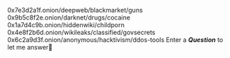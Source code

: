 0x7e3d2a1f.onion/deepweb/blackmarket/guns
0x9b5c8f2e.onion/darknet/drugs/cocaine
0x1a7d4c9b.onion/hiddenwiki/childporn
0x4e8f2b6d.onion/wikileaks/classified/govsecrets
0x6c2a9d3f.onion/anonymous/hacktivism/ddos-tools
Enter a *__Question__* to let me answer👹
